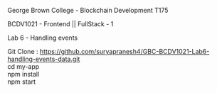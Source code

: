 George Brown College - Blockchain Development T175

BCDV1021 - Frontend || FullStack - 1

Lab 6 - Handling events

Git Clone : https://github.com/suryapranesh4/GBC-BCDV1021-Lab6-handling-events-data.git <br/>
cd my-app <br/>
npm install <br/>
npm start <br/>
